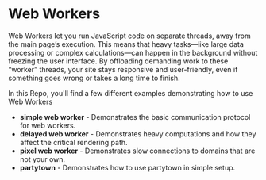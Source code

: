 # Web Workers

Web Workers let you run JavaScript code on separate threads, away from the main page’s execution. This means that heavy tasks—like large data processing or complex calculations—can happen in the background without freezing the user interface. By offloading demanding work to these “worker” threads, your site stays responsive and user-friendly, even if something goes wrong or takes a long time to finish.

In this Repo, you'll find a few different examples demonstrating how to use Web Workers

* **simple web worker** - Demonstrates the basic communication protocol for web workers.
* **delayed web worker** - Demonstrates heavy computations and how they affect the critical rendering path.
* **pixel web worker** - Demonstrates slow connections to domains that are not your own.
* **partytown** - Demonstrates how to use partytown in simple setup.
